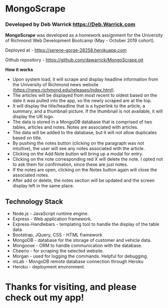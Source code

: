 # MongoScrape 

### Developed by Deb Warrick https://Deb.Warrick.com

**MongoScrape** was developed as a homework assignment for the University of Richmond Web Development Bootcamp (May - October 2019 cohort).

Deployed at - https://serene-gorge-28258.herokuapp.com

Github repository - https://github.com/dawarrick/MongoScrape.git


**How it works**

* Upon system load, it will scrape and display headline information from the University of Richmond news website (https://news.richmond.edu/releases/index.html).
* The articles will be displayed from most recent to oldest based on the date it was pulled into the app, so the newly scraped are at the top.
* It will display the title/headline that is a hyperlink to the article, a summary, and a thumbnail picture.  If the thumbnail is not available, it will display the UR logo.
* The data is stored in a MongoDB database that is comprised of two tables, articles and notes.  Notes are associated with articles.
* The data will be added to the database, but it will not allow duplicates based on title.
* By pushing the notes button (clicking on the paragraph was not intuitive), the user will see any notes associated with the article.  
* Clicking on the Add Note button will bring up a modal for entry.
* Clicking on the note corresponding red X will delete the note.  I opted not to ask them for confirmation, since these are just notes.
* If the notes are open, clicking on the Notes button again will close the associated notes.
* After add or delete, the notes section will be updated and the screen display left in the same place.


## Technology Stack
* Node.js - JavaScript runtime engine.
* Express - Web application framework.
* Express-Handlebars - templating tool to handle the display of the table data
* Bootstrap, JQuery, CSS - HTML framework
* MongoDB - database for the storage of customer and vehicle data.
* Mongoose - ORM to handle communication with the database.
* Cheerio - for scraping the selected website.
* Morgan - used for logging the commands.  Helpful for debugging.
* mLab - MongoDB remote database connection through Heroku
* Heroku - deployment environment.

# Thanks for visiting, and please check out my app!

